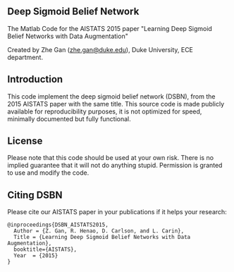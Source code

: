 ## Deep Sigmoid Belief Network

The Matlab Code for the AISTATS 2015 paper "Learning Deep Sigmoid Belief Networks with Data Augmentation"

Created by Zhe Gan (zhe.gan@duke.edu), Duke University, ECE department.

## Introduction

This code implement the deep sigmoid belief network (DSBN), from the 2015 AISTATS paper with the same title.
This source code is made publicly available for reproducibility purposes, it is not optimized for speed, 
minimally documented but fully functional. 

## License

Please note that this code should be used at your own risk. There is no implied guarantee that it will
not do anything stupid. Permission is granted to use and modify the code.

## Citing DSBN

Please cite our AISTATS paper in your publications if it helps your research:

    @inproceedings{DSBN_AISTATS2015,
      Author = {Z. Gan, R. Henao, D. Carlson, and L. Carin},
      Title = {Learning Deep Sigmoid Belief Networks with Data Augmentation},
      booktitle={AISTATS},
      Year  = {2015}
    }


 




